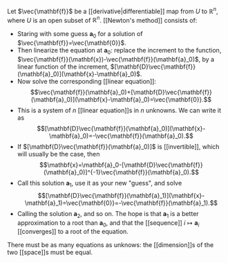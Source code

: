 Let $\vec{\mathbf{f}}$ be a [[derivative|differentiable]] map from $U$ to $\mathbb{R}^n$, where $U$ is an open subset of $\mathbb{R}^n$. [[Newton's method]] consists of:
- Staring with some guess $\mathbf{a}_0$ for a solution of $\vec{\mathbf{f}}=\vec{\mathbf{0}}$. 
- Then linearize the equation at $\mathbf{a}_0$: replace the increment to the function, $\vec{\mathbf{f}}(\mathbf{x})-\vec{\mathbf{f}}(\mathbf{a}_0)$, by a linear function of the increment, $[\mathbf{D}\vec{\mathbf{f}}(\mathbf{a}_0)](\mathbf{x}-\mathbf{a}_0)$.
- Now solve the corresponding [[linear equation]]:$$\vec{\mathbf{f}}(\mathbf{a}_0)+[\mathbf{D}\vec{\mathbf{f}}(\mathbf{a}_0)](\mathbf{x}-\mathbf{a}_0)=\vec{\mathbf{0}}.$$
- This is a system of $n$ [[linear equation]]s in $n$ unknowns. We can write it as $$[\mathbf{D}\vec{\mathbf{f}}(\mathbf{a}_0)](\mathbf{x}-\mathbf{a}_0)=-\vec{\mathbf{f}}(\mathbf{a}_0).$$
- If $[\mathbf{D}\vec{\mathbf{f}}(\mathbf{a}_0)]$ is [[invertible]], which will usually be the case, then $$\mathbf{x}=\mathbf{a}_0-[\mathbf{D}\vec{\mathbf{f}}(\mathbf{a}_0)]^{-1}\vec{\mathbf{f}}(\mathbf{a}_0).$$
- Call this solution $\mathbf{a}_1$, use it as your new "guess", and solve $$[\mathbf{D}\vec{\mathbf{f}}(\mathbf{a}_1)](\mathbf{x}-\mathbf{a}_1)=\vec{\mathbf{0}}=-\vec{\mathbf{f}}(\mathbf{a}_1).$$
- Calling the solution $\mathbf{a}_2$, and so on. The hope is that $\mathbf{a}_1$ is a better approximation to a root than $\mathbf{a}_0$, and that the [[sequence]] $i\mapsto \mathbf{a}_i$ [[converges]] to a root of the equation.

There must be as many equations as unknows: the [[dimension]]s of the two [[space]]s must be equal.